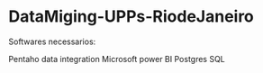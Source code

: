 # DataMiging-UPPs-RiodeJaneiro


Softwares necessarios:

Pentaho data integration
Microsoft power BI
Postgres SQL
